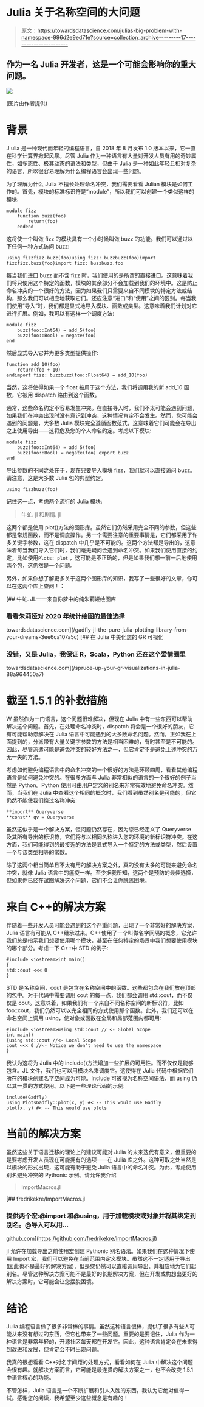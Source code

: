# Julia 关于名称空间的大问题

> 原文：<https://towardsdatascience.com/julias-big-problem-with-namespace-996d2e9ed71e?source=collection_archive---------17----------------------->

## 作为一名 Julia 开发者，这是一个可能会影响你的重大问题。

![](img/3818ed529383f81f93f1474c054392ad.png)

(图片由作者提供)

# 背景

J ulia 是一种现代而年轻的编程语言，自 2018 年 8 月发布 1.0 版本以来，它一直在科学计算界掀起风暴。尽管 Julia 作为一种语言有大量对开发人员有用的奇妙属性，如多态性、极其动态的语法和类型，但由于 Julia 是一种如此年轻且相对复杂的语言，所以很容易理解为什么编程语言会出现一些问题。

为了理解为什么 Julia 不擅长处理命名冲突，我们需要看看 Julian 模块是如何工作的。首先，模块的标准标识符是“module”，所以我们可以创建一个类似这样的模块:

```
module fizz
    function buzz(foo)
        return(foo)
    endend
```

这将使一个叫做 fizz 的模块具有一个小时候叫做 buzz 的功能。我们可以通过以下任何一种方式访问 buzz:

```
using fizzfizz.buzz(foo)using fizz: buzzbuzz(foo)import fizzfizz.buzz(foo)import fizz: buzzbuzz.foo
```

每当我们进口 buzz 而不含 fizz 时，我们使用的是所谓的直接进口。这意味着我们将只使用这个特定的函数，模块的其余部分不会加载到我们的环境中。这是防止命名冲突的一个很好的方法，因为如果我们只需要来自不同模块的特定方法或结构，那么我们可以相应地获取它们。还应注意“进口”和“使用”之间的区别。每当我们使用“导入”时，我们都是显式地导入模块、函数或类型。这意味着我们计划对它进行扩展。例如，我可以有这样一个调度方法:

```
module fizz
    buzz(foo::Int64) = add_5(foo)
    buzz(foo::Bool) = negate(foo)
end
```

然后显式导入它并为更多类型提供操作:

```
function add_10(foo)
    return(foo + 10)
endimport fizz: buzzbuzz(foo::Float64) = add_10(foo)
```

当然，这将使得如果一个 float 被用于这个方法，我们将调用我的新 add_10 函数，它被用 dispatch 路由到这个函数。

通常，这些命名约定不容易发生冲突。在直接导入时，我们不太可能会遇到问题，如果我们在冲突出现时没有意识到冲突，这种情况肯定不会发生。然而，您可能会遇到的问题是，大多数 Julia 模块完全遵循函数范式。这意味着它们可能会在导出之上使用导出——这将危及您的个人命名约定。考虑以下模块:

```
module fizz
    buzz(foo::Int64) = add_5(foo)
    buzz(foo::Bool) = negate(foo) export buzz
end
```

导出参数的不同之处在于，现在只要导入模块 fizz，我们就可以直接访问 buzz。请注意，这是大多数 Julia 包的典型约定。

```
using fizzbuzz(foo)
```

记住这一点，考虑两个流行的 Julia 模块:

> 牛虻. jl 和剧情. jl

这两个都是使用 plot()方法的图形库。虽然它们仍然采用完全不同的参数，但这些都是常规函数，而不是调度操作。另一个需要注意的重要事情是，它们都采用了许多关键字参数，这在 dispatch 中几乎是不可能的。这两个方法都是导出的，这意味着每当我们导入它们时，我们毫无疑问会遇到命名冲突。如果我们使用直接的约定，比如使用`Plots: plot` ，这可能是不正确的，但是如果我们想一前一后地使用两个包，这仍然是一个问题。

另外，如果你想了解更多关于这两个图形库的知识，我写了一些很好的文章，你可以在这两个库上查阅！：

[](/gadfly-jl-the-pure-julia-plotting-library-from-your-dreams-3ee6ca107a5c) [## 牛虻. JL——来自你梦中的纯朱莉娅绘图库

### 看看朱莉娅对 2020 年统计绘图的最佳选择

towardsdatascience.com](/gadfly-jl-the-pure-julia-plotting-library-from-your-dreams-3ee6ca107a5c) [](/spruce-up-your-gr-visualizations-in-julia-88a964450a7) [## 在 Julia 中美化您的 GR 可视化

### 没错，又是 Julia，我保证 R，Scala，Python 还在这个爱情圈里

towardsdatascience.com](/spruce-up-your-gr-visualizations-in-julia-88a964450a7) 

# 截至 1.5.1 的补救措施

W 虽然作为一门语言，这个问题很难解决，但现在 Julia 中有一些东西可以帮助解决这个问题。首先，在处理命名冲突时，dispatch 将会是一个很好的朋友，它有可能帮助您解决在 Julia 语言中可能遇到的大多数命名问题。然而，正如我在上面提到的，分派带有大量关键字参数的方法是相当困难的，有时甚至是不可能的。因此，尽管派遣可能是避免冲突的较好方法之一，但它肯定不是避免上述冲突的万无一失的方法。

考虑如何避免编程语言中的命名冲突的一个很好的方法是环顾四周，看看其他编程语言是如何避免冲突的。在很多方面与 Julia 非常相似的语言的一个很好的例子当然是 Python。Python 使用可由用户定义的别名来非常有效地避免命名冲突。然而，当我们在 Julia 中查看这个相同的概念时，我们看到虽然别名是可能的，但它仍然不能使我们绕过名称冲突:

```
**import** Queryverse 
**const** qv = Queryverse
```

虽然这似乎是一个解决方案，但问题仍然存在，因为您已经定义了 Queryverse 及其所有导出的标识符，它们将与以相同名称进入您的环境的新标识符冲突。在这方面，我们可能得到的最接近的方法是显式导入一个特定的方法或类型，然后设置一个与该类型相等的常数。

除了这两个相当简单且不太有用的解决方案之外，真的没有太多的可能来避免命名冲突，就像 Julia 语言中的瘟疫一样。至少据我所知，这两个是预防的最佳选择，但如果你已经在试图解决这个问题，它们不会让你脱离困境。

# 来自 C++的解决方案

伴随着一些开发人员可能会遇到的这个严重问题，出现了一个非常好的解决方案，Julia 语言有可能从 C++继承过来。C++使用了一个叫做名字间隔的概念，它允许我们总是指示我们想要使用哪个模块，甚至在任何特定的场景中我们想要使用模块的哪个部分。考虑一下 C++中 STD 的例子:

```
#include <iostream>int main()
{
std::cout <<< 0
}
```

STD 是名称空间，cout 是包含在名称空间中的函数。这些都包含在我们放在顶部的包<iostream>中。对于代码中需要调用 cout 的每一点，我们都会调用 std::cout，而不仅仅是 cout。这意味着，如果我们有一个来自不同名称空间的新标识符，比如 foo::cout，我们仍然可以以完全相同的方式使用那个函数。此外，我们还可以在命名空间上调用 using，使对象或函数在全局和局部范围内都可用:</iostream>

```
#include <iostream>using std::cout // <- Global Scope
int main()
{using std::cout //<- Local Scope
cout <<< 0 //<- Notice we don't need to use the namespace
}
```

我认为这将为 Julia 中的 include()方法增加一些扩展的可用性。而不仅仅是能够包含。JL 文件，我们也可以用模块名来调度它。这使得在 Julia 代码中根据它们所在的模块创建名字空间成为可能。Include 可被视为名称空间语法，而 using 仍以其一贯的方式使用。以下是一些理论代码的示例:

```
include(Gadfly)
using PlotsGadfly::plot(x, y) #< -- This would use Gadfly
plot(x, y) #< -- This would use plots
```

# 当前的解决方案

虽然这些关于语言迁移的理论上的建议可能对 Julia 的未来迭代有意义，但重要的是要考虑开发人员现在可能拥有的选项——在 Julia 库之外。这种可取之处当然是以模块的形式出现，这可能有助于避免 Julia 语言中的命名冲突。为此，考虑使用别名避免冲突的 Pythonic 示例。请允许我介绍

> ImportMacros.jl

[](https://github.com/fredrikekre/ImportMacros.jl) [## fredrikekre/ImportMacros.jl

### 提供两个宏:@import 和@using，用于加载模块或对象并将其绑定到别名。@导入可以用…

github.com](https://github.com/fredrikekre/ImportMacros.jl) 

jl 允许在加载导出之前使用宏创建 Pythonic 别名语法。如果我们在这种情况下使用 Import 宏，我们可以避免在当前范围内定义模块。虽然这不一定适用于导出(因此也不是最好的解决方案)，但是您仍然可以直接调用导出，并相应地为它们起别名。尽管这种解决方案可能不是最好的长期解决方案，但在开发或构想出更好的解决方案时，它可能会让您摆脱困境。

# 结论

Julia 编程语言做了很多非常棒的事情。虽然这种语言很棒，提供了很多有些人可能从来没有想过的东西，但它也带来了一些问题。重要的是要记住，Julia 作为一种语言是非常年轻的，开源社区每天都在开发它。因此，这种语言肯定会在未来得到改进和发展，但肯定会不时出现问题。

我真的很想看看 C++对名字间距的处理方式，看看如何在 Julia 中解决这个问题会很有趣。就解决方案而言，它可能是最连贯的解决方案之一，也不会改变 1.5.1 中语言核心的功能。

不管怎样，Julia 语言是一个不断扩展和引人入胜的东西，我认为它绝对值得一试。感谢您的阅读，我希望至少这些概念是有趣的！